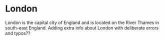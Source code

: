 # London

London is the capital city of England and is located on the River Thames in south-east England.
Adding extra info about London with deliberate errors and typos??
